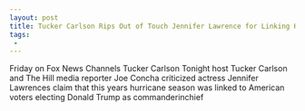 ```yaml
---
layout: post
title: Tucker Carlson Rips Out of Touch Jennifer Lawrence for Linking Hurricanes to Donald Trump
tags:
 -
---
```

Friday on Fox News Channels Tucker Carlson Tonight host Tucker Carlson and The Hill media reporter Joe Concha criticized actress Jennifer Lawrences claim that this years hurricane season was linked to American voters electing Donald Trump as commanderinchief
